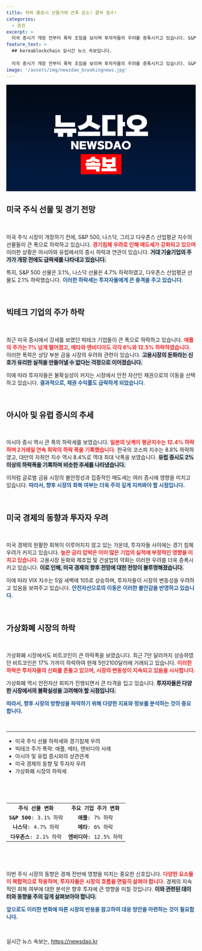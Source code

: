 ```yaml
---
title: 하락 美증시 선물거래 큰폭 감소! 클릭 필수!
categories:
  - 증권
excerpt: >
  미국 증시가 개장 전부터 폭락 조짐을 보이며 투자자들의 우려를 증폭시키고 있습니다. S&P 500과 나스닥 선물은 각각 3.1%, 4.7% 하락, 애플과 엔비디아 등의 빅테크 주가는 7% 이상 폭락 중입니다. 글로벌 경기 침체 우려가 고조되는 가운데, 안전 자산으로의 이동이 가속화되고 있습니다. 클릭하여 자세한 내용을 확인하세요!
feature_text: >
  ## koreablockchain 실시간 뉴스 속보입니다.

  미국 증시가 개장 전부터 폭락 조짐을 보이며 투자자들의 우려를 증폭시키고 있습니다. S&P 500과 나스닥 선물은 각각 3.1%, 4.7% 하락, 애플과 엔비디아 등의 빅테크 주가는 7% 이상 폭락 중입니다. 글로벌 경기 침체 우려가 고조되는 가운데, 안전 자산으로의 이동이 가속화되고 있습니다. 클릭하여 자세한 내용을 확인하세요!
image: '/assets/img/newsdao_breakingnews.jpg'
---
```


<p><img src="/assets/img/newsdao_breakingnews.jpg" alt="koreablockchain 속보" /></p>

<h2 data-ke-size="size26">미국 주식 선물 및 경기 전망</h2>

<p data-ke-size="size16">&nbsp;</p>

<p>미국 주식 시장이 개장하기 전에, S&amp;P 500, 나스닥, 그리고 다우존스 산업평균 지수의 선물들이 큰 폭으로 하락하고 있습니다. <b><span style="color: #ee2323;">경기침체 우려로 인해 매도세가 강화되고 있으며</span></b> 이러한 상황은 아시아와 유럽에서의 증시 하락과 연관이 있습니다. <b><span style="background-color: #21538527;">거대 기술기업의 주가가 개장 전에도 급락세를 나타내고 있습니다.</span></b> </p>

<p>특히, S&amp;P 500 선물은 3.1%, 나스닥 선물은 4.7% 하락하였고, 다우존스 산업평균 선물도 2.1% 하락했습니다. <b><span style="color: #1a5490;">이러한 하락세는 투자자들에게 큰 충격을 주고 있습니다.</span></b> </p>

<p data-ke-size="size16">&nbsp;</p>

<h2 data-ke-size="size26">빅테크 기업의 주가 하락</h2>

<p data-ke-size="size16">&nbsp;</p>

<p>최근 미국 증시에서 강세를 보였던 빅테크 기업들이 큰 폭으로 하락하고 있습니다. <b><span style="color: #ee2323;">애플의 주가는 7% 넘게 떨어졌고, 메타와 엔비디아도 각각 6%와 12.5% 하락하였습니다.</span></b> 이러한 폭락은 상당 부분 금융 시장의 우려와 관련이 있습니다. <b><span style="background-color: #21538527;">고용시장의 둔화라는 신호가 유리한 실적을 만들어낼 수 없다는 걱정으로 이어졌습니다.</span></b> </p>

<p>이에 따라 투자자들은 불확실성이 커지는 시장에서 안전 자산인 채권으로의 이동을 선택하고 있습니다. <b><span style="color: #1a5490;">결과적으로, 채권 수익률도 급락하게 되었습니다.</span></b> </p>

<p data-ke-size="size16">&nbsp;</p>

<h2 data-ke-size="size26">아시아 및 유럽 증시의 추세</h2>

<p data-ke-size="size16">&nbsp;</p>

<p>아시아 증시 역시 큰 폭의 하락세를 보였습니다. <b><span style="color: #ee2323;">일본의 닛케이 평균지수는 12.4% 하락하며 2거래일 연속 최악의 하락 폭을 기록했습니다.</span></b> 한국의 코스피 지수는 8.8% 하락하였고, 대만의 자취안 지수 역시 8.4%로 역대 최대 낙폭을 보였습니다. <b><span style="background-color: #21538527;">유럽 증시도 2% 이상의 하락폭을 기록하며 비슷한 추세를 나타냈습니다.</span></b> </p>

<p>이처럼 글로벌 금융 시장의 불안정성과 집중적인 매도세는 여러 증시에 영향을 미치고 있습니다. <b><span style="color: #1a5490;">따라서, 향후 시장의 회복 여부는 더욱 주의 깊게 지켜봐야 할 시점입니다.</span></b> </p>

<p data-ke-size="size16">&nbsp;</p>

<h2 data-ke-size="size26">미국 경제의 동향과 투자자 우려</h2>

<p data-ke-size="size16">&nbsp;</p>

<p>미국 경제의 원활한 회복이 이루어지지 않고 있는 가운데, 투자자들 사이에는 경기 침체 우려가 커지고 있습니다. <b><span style="color: #ee2323;">높은 금리 압박은 이미 많은 기업의 실적에 부정적인 영향을 미치고 있습니다.</span></b> 고용시장 둔화와 제조업 및 건설업의 약화는 이러한 우려를 더욱 증폭시키고 있습니다. <b><span style="background-color: #21538527;">이로 인해, 미국 경제의 향후 전망에 대한 전망이 불투명해졌습니다.</span></b> </p>

<p>이에 따라 VIX 지수는 5일 새벽에 105로 상승하며, 투자자들이 시장의 변동성을 우려하고 있음을 보여주고 있습니다. <b><span style="color: #1a5490;">안전자산으로의 이동은 이러한 불안감을 반영하고 있습니다.</span></b> </p>

<p data-ke-size="size16">&nbsp;</p>

<h2 data-ke-size="size26">가상화폐 시장의 하락</h2>

<p data-ke-size="size16">&nbsp;</p>

<p>가상화폐 시장에서도 비트코인이 큰 하락폭을 보였습니다. 최근 7만 달러까지 상승하였던 비트코인은 17% 가까이 하락하여 현재 5만2100달러에 거래되고 있습니다. <b><span style="color: #ee2323;">이러한 하락은 투자자들의 신뢰를 흔들고 있으며, 시장의 변동성이 지속되고 있음을 시사합니다.</span></b> </p>

<p>가상화폐 역시 안전자산 회피가 진행되면서 큰 타격을 입고 있습니다. <b><span style="background-color: #21538527;">투자자들은 다양한 시장에서의 불확실성을 고려해야 할 시점입니다.</span></b> </p>

<p><b><span style="color: #1a5490;">따라서, 향후 시장의 방향성을 파악하기 위해 다양한 지표와 정보를 분석하는 것이 중요합니다.</span></b> </p>

<p data-ke-size="size16">&nbsp;</p>

<hr/>

<ul>
<li>미국 주식 선물 하락세와 경기침체 우려</li>
<li>빅테크 주가 폭락: 애플, 메타, 엔비디아 사례</li>
<li>아시아 및 유럽 증시와의 상관관계</li>
<li>미국 경제의 동향 및 투자자 우려</li>
<li>가상화폐 시장의 하락세</li>
</ul>

<p data-ke-size="size16">&nbsp;</p>

<pre>
<table style="width: 100%; text-align: left;">
<tr>
<td style="text-align: center; height: 17px;"><b>주식 선물 변화</b></td>
<td style="text-align: center; height: 17px;"><b>주요 기업 주가 변화</b></td>
</tr>
<tr>
<td style="text-align: center; height: 17px;"><b>S&P 500</b>: 3.1% 하락</td>
<td style="text-align: center; height: 17px;"><b>애플</b>: 7% 하락</td>
</tr>
<tr>
<td style="text-align: center; height: 17px;"><b>나스닥</b>: 4.7% 하락</td>
<td style="text-align: center; height: 17px;"><b>메타</b>: 6% 하락</td>
</tr>
<tr>
<td style="text-align: center; height: 17px;"><b>다우존스</b>: 2.1% 하락</td>
<td style="text-align: center; height: 17px;"><b>엔비디아</b>: 12.5% 하락</td>
</tr>
</table>
</pre>

<p data-ke-size="size16">&nbsp;</p> 

<p>이번 주식 시장의 동향은 경제 전반에 영향을 미치는 중요한 신호입니다. <b><span style="color: #ee2323;">다양한 요소들이 복합적으로 작용하며, 투자자들은 시장의 흐름을 면밀히 살펴야 합니다.</span></b> 경제의 지속적인 회복 여부에 대한 분석은 향후 투자에 큰 영향을 미칠 것입니다. <b><span style="background-color: #21538527;">이와 관련된 데이터와 동향을 주의 깊게 살펴보아야 합니다.</span></b> </p>

<p><b><span style="color: #1a5490;">앞으로도 이러한 변화에 따른 시장의 반응을 참고하여 대응 방안을 마련하는 것이 필요합니다.</span></b> </p>

<p data-ke-size="size16">&nbsp;</p>
실시간 뉴스 속보는, <a href="https://newsdao.kr" rel="dofollow">https://newsdao.kr</a>


